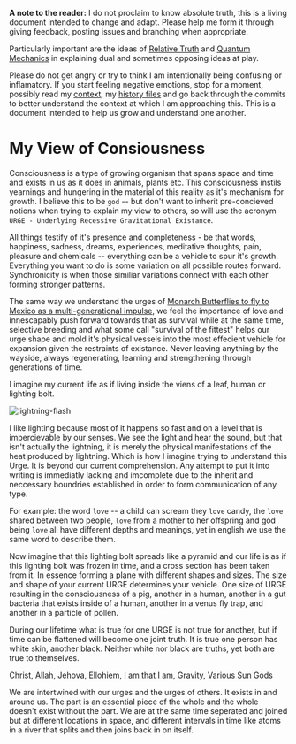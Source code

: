 

**A note to the reader:**
I do not proclaim to know absolute truth, this is a living document intended to change and adapt.  Please help me form it through giving feedback, posting issues and branching when appropriate.  

Particularly important are the ideas of [Relative Truth](https://en.wikipedia.org/wiki/Relativism) and [Quantum Mechanics](https://en.wikipedia.org/wiki/Quantum_mechanics) in explaining dual and sometimes opposing ideas at play.

Please do not get angry or try to think I am intentionally being confusing or inflamatory. If you start feeling negative emotions, stop for a moment, possibly read my [context](./context.md), my [history files](./myFormation.md) and go back through the commits to better understand the context at which I am approaching this. This is a document intended to help us grow and understand one another.

# My View of Consiousness
Consciousness is a type of growing organism that spans space and time and exists in us as it does in animals, plants etc.  This consciousness instils yearnings and hungering in the material of this reality as it's mechanism for growth.  I believe this to be `god` -- but don't want to inherit pre-concieved notions when trying to explain my view to others, so will use the acronym `URGE - Underlying Recessive Gravitational Existance`. 

All things testify of it's presence and completeness - be that words, happiness, sadness, dreams, experiences, meditative thoughts, pain, pleasure and chemicals -- everything can be a vehicle to spur it's growth. Everything you want to do is some variation on all possible routes forward.  Synchronicity is when those similiar variations connect with each other forming stronger patterns.

The same way we understand the urges of [Monarch Butterflies to fly to Mexico as a multi-generational impulse](https://en.wikipedia.org/wiki/Monarch_butterfly), we feel the importance of love and innescapably push forward towards that as survival while at the same time, selective breeding and what some call "survival of the fittest" helps our urge shape and mold it's physical vessels into the most effecient vehicle for expansion given the restraints of existance.  Never leaving anything by the wayside, always regenerating, learning and strengthening through generations of time.  

I imagine my current life as if living inside the viens of a leaf, human or lighting bolt.

![lightning-flash](https://www.mountwashington.org/uploads/flash-sequence.gif)

I like lighting because most of it happens so fast and on a level that is impercievable by our senses.  We see the light and hear the sound, but that isn't actually the lightning, it is merely the physical manifestations of the heat produced by lightning.  Which is how I imagine trying to understand this Urge. It is beyond our current comprehension.  Any attempt to put it into writing is immediatly lacking and imcomplete due to the inherit and neccessary boundries established in order to form communication of any type.

For example: the word `love` -- a child can scream they `love` candy, the `love` shared between two people, `love` from a mother to her offspring and god being `love` all have different depths and meanings, yet in english we use the same word to describe them. 

Now imagine that this lighting bolt spreads like a pyramid and our life is as if this lighting bolt was frozen in time, and a cross section has been taken from it.  In essence forming a plane with different shapes and sizes.  The size and shape of your current URGE determines your vehicle.  One size of URGE resulting in the consciousness of a pig, another in a human, another in a gut bacteria that exists inside of a human, another in a venus fly trap, and another in a particle of pollen.

During our lifetime what is true for one URGE is not true for another, but if time can be flattened will become one joint truth. It is true one person has white skin, another black.  Neither white nor black are truths, yet both are true to themselves.

[Christ](https://en.wikipedia.org/wiki/Jesus), [Allah](https://en.wikipedia.org/wiki/Allah), [Jehova](https://en.wikipedia.org/wiki/Jehovah), [Ellohiem](https://en.wikipedia.org/wiki/Elohim), [I am that I am](https://en.wikipedia.org/wiki/I_Am_that_I_Am), [Gravity](https://touchysubjects.wordpress.com/2016/01/25/gravity-is-love-love-is-gravity/), [Various Sun Gods](https://en.wikipedia.org/wiki/List_of_solar_deities) 

We are intertwined with our urges and the urges of others.  It exists in and around us. The part is an essential piece of the whole and the whole doesn't exist without the part. We are at the same time seperated and joined but at different locations in space, and different intervals in time like atoms in a river that splits and then joins back in on itself.
